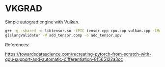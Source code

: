 # VKGRAD

Simple autograd engine with Vulkan.

```bash
g++ -g -shared -o libtensor.so -fPIC tensor.cpp cpu.cpp vulkan.cpp -lMoltenVK -std=c++17
glslangValidator -V add_tensor.comp -o add_tensor.spv
```

References:

https://towardsdatascience.com/recreating-pytorch-from-scratch-with-gpu-support-and-automatic-differentiation-8f565122a3cc